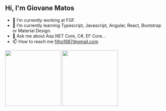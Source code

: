 ## Hi, I'm Giovane Matos

- 🔭 I’m currently working at FGF.
- 🌱 I’m currently learning Typescript, Javascript, Angular, React, Bootstrap or Material Design.
- 💬 Ask me about Asp.NET Core, C#, EF Core...
- 📫 How to reach me filho1987@gmail.com

<div>
  <img height="180em" src="https://github-readme-stats.vercel.app/api?username=giovanematosfh&show_icons=true&theme=dracula&include_all_commits-true&count_private-true"/>
  <img height="180em" src="https://github-readme-stats.vercel.app/api?username=giovanematosfh&layout-compact&langs_count-16&theme-dark"/>
</div>

